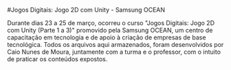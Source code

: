#Jogos Digitais: Jogo 2D com Unity - Samsung OCEAN

Durante dias 23 a 25 de março, ocorreu o curso "Jogos Digitais: Jogo 2D com Unity (Parte 1 a 3)" promovido pela Samsung OCEAN, um centro de capacitação em tecnologia
e de apoio à criação de empresas de base tecnológica. Todos os arquivos aqui armazenados, foram desenvolvidos por Caio Nunes de Moura, juntamente com a turma e o professor, com o intuito de praticar os conteúdos expostos.
